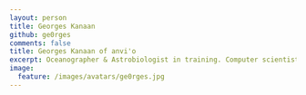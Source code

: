 ```yaml
---
layout: person
title: Georges Kanaan
github: ge0rges
comments: false
title: Georges Kanaan of anvi'o
excerpt: Oceanographer & Astrobiologist in training. Computer scientist. Studying sea-ice bacteria.
image:
  feature: /images/avatars/ge0rges.jpg
---
```

